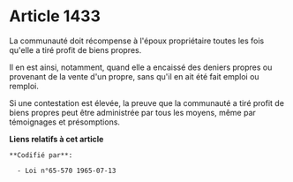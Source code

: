 # Article 1433

La communauté doit récompense à l'époux propriétaire toutes les fois qu'elle a tiré profit de biens propres.

Il en est ainsi, notamment, quand elle a encaissé des deniers propres ou provenant de la vente d'un propre, sans qu'il en ait
été fait emploi ou remploi.

Si une contestation est élevée, la preuve que la communauté a tiré profit de biens propres peut être administrée par tous les
moyens, même par témoignages et présomptions.

**Liens relatifs à cet article**

	**Codifié par**:

	  - Loi n°65-570 1965-07-13
